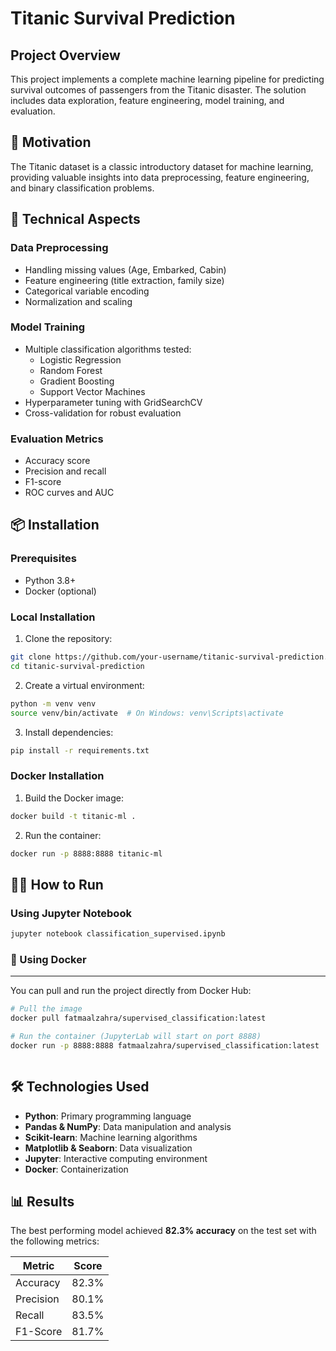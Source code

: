 # Titanic Survival Prediction

## Project Overview

This project implements a complete machine learning pipeline for predicting survival outcomes of passengers from the Titanic disaster. The solution includes data exploration, feature engineering, model training, and evaluation.

## 🚀 Motivation

The Titanic dataset is a classic introductory dataset for machine learning, providing valuable insights into data preprocessing, feature engineering, and binary classification problems. 

## 🔧 Technical Aspects

### Data Preprocessing
* Handling missing values (Age, Embarked, Cabin)
* Feature engineering (title extraction, family size)
* Categorical variable encoding
* Normalization and scaling

### Model Training
* Multiple classification algorithms tested:
  * Logistic Regression
  * Random Forest
  * Gradient Boosting
  * Support Vector Machines
* Hyperparameter tuning with GridSearchCV
* Cross-validation for robust evaluation

### Evaluation Metrics
* Accuracy score
* Precision and recall
* F1-score
* ROC curves and AUC

## 📦 Installation

### Prerequisites
* Python 3.8+
* Docker (optional)

### Local Installation

1. Clone the repository:
```bash
git clone https://github.com/your-username/titanic-survival-prediction.git
cd titanic-survival-prediction
```

2. Create a virtual environment:
```bash
python -m venv venv
source venv/bin/activate  # On Windows: venv\Scripts\activate
```

3. Install dependencies:
```bash
pip install -r requirements.txt
```

### Docker Installation

1. Build the Docker image:
```bash
docker build -t titanic-ml .
```

2. Run the container:
```bash
docker run -p 8888:8888 titanic-ml
```

## 🏃‍♂️ How to Run

### Using Jupyter Notebook
```bash
jupyter notebook classification_supervised.ipynb
```

### 🐳 Using Docker
---


You can pull and run the project directly from Docker Hub:

```bash
# Pull the image
docker pull fatmaalzahra/supervised_classification:latest

# Run the container (JupyterLab will start on port 8888)
docker run -p 8888:8888 fatmaalzahra/supervised_classification:latest



```

## 🛠 Technologies Used

* **Python**: Primary programming language
* **Pandas & NumPy**: Data manipulation and analysis
* **Scikit-learn**: Machine learning algorithms
* **Matplotlib & Seaborn**: Data visualization
* **Jupyter**: Interactive computing environment
* **Docker**: Containerization

## 📊 Results

The best performing model achieved **82.3% accuracy** on the test set with the following metrics:

| Metric | Score |
|--------|-------|
| Accuracy | 82.3% |
| Precision | 80.1% |
| Recall | 83.5% |
| F1-Score | 81.7% |
